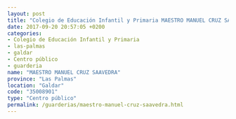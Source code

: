 ```yaml
---
layout: post
title: "Colegio de Educación Infantil y Primaria MAESTRO MANUEL CRUZ SAAVEDRA"
date: 2017-09-20 20:57:05 +0200
categories:
- Colegio de Educación Infantil y Primaria
- las-palmas
- galdar
- Centro público
- guarderia
name: "MAESTRO MANUEL CRUZ SAAVEDRA"
province: "Las Palmas"
location: "Galdar"
code: "35008901"
type: "Centro público"
permalink: /guarderias/maestro-manuel-cruz-saavedra.html
---
```

